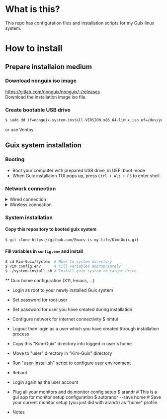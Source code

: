 # What is this?

This repo has configuration files and installation scripts for my Guix linux system.  

# How to install
## Prepare installaion medium
### Download nonguix iso image
https://gitlab.com/nonguix/nonguix/-/releases  
Download the installation image iso file.

### Create bootable USB drive

```bash
$ sudo dd if=nonguix-system-install-VERSION.x86_64-linux.iso of=/dev/your-usb-drive bs=4M && sync
```
or use Ventoy

## Guix system installation
### Booting
- Boot your computer with prepared USB drive, in UEFI boot mode
- When Guix installaion TUI pops up, press `Ctrl + Alt + F3` to enter shell.

### Network connection
<details>
  <summary>Wired connection</summary>
  </br>
  ```bash
  $ dhclient -v <wired-interface-name>
  ```
</details>

<details>
  <summary>Wireless connection</summary>
  </br>

  #### Create `wifi.conf` text file
  ```
  network={
    ssid="ssid-name"
    key_mgmt=WPA-PSK
    psk="<wifi-password>"
  }
  ```

  #### Connect to Wifi network
  ```bash
  $ rfkill unblock all
  $ ifconfig -a
  $ wpa_supplicant -c wifi.conf -i <wireless-interface-name> -B
  ```

  #### Get network info using DHCP
  ```bash
  $ dhclient -v <wireless-interface-name>
  ```
</details>

### System installation
#### Copy this repository to booted guix system
```bash
$ git clone https://github.com/Emacs-is-my-life/Kim-Guix.git
```

#### Fill variables in `config.env` and install
```bash
$ cd Kim-Guix/system  # Move to system directory
$ vim config.env      # Fill variables appropriately
$ ./system-install.sh # Install guix system to target drive
```

** Guix home configuration (X11, Emacs, ...)
- Login as root to your newly installed Guix system
- Set password for root user
- Set password for user you have created during installation
- Configure network for internet connectivity
  $ nmtui
  
- Logout then login as a user which you have created through installation process
- Copy this "Kim-Guix" directory into logged in user's home
- Move to "user" directory in "Kim-Guix" directory
- Run "user-install.sh" script to configure user environment
- Reboot
- Login again as the user account
- Plug all your monitors and do monitor config setup
  $ arandr                 # This is a gui app for monitor setup configuration
  $ autorandr --save home  # Save your current monitor setup (you just did with arandr) as "home" profile.

* Notes
